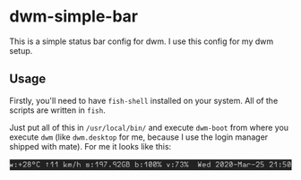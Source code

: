 # dwm-simple-bar

This is a simple status bar config for dwm. I use this config for my dwm setup. 

## Usage

Firstly, you'll need to have `fish-shell` installed on your system. All of the scripts are written in `fish`. 

Just put all of this in `/usr/local/bin/` and execute `dwm-boot` from where you execute `dwm` (like `dwm.desktop` for me,
because I use the login manager shipped with mate). For me it looks like this:

![Image of status bar](./status.png)
